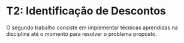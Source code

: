 # T2: Identificação de Descontos

O segundo trabalho consiste em implementar técnicas aprendidas na disciplina até o momento para resolver o problema proposto.
